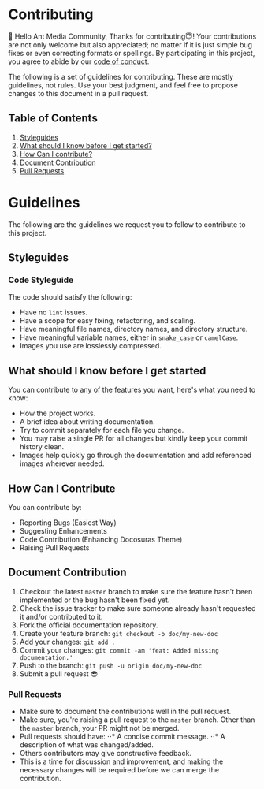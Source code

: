 # Contributing

👋 Hello Ant Media Community,
Thanks for contributing😇! Your contributions are not only welcome but also appreciated; no matter if it is just simple bug fixes or even correcting formats or spellings. By participating in this project, you agree to abide by our [code of conduct](./CODE_OF_CONDUCT.md).

The following is a set of guidelines for contributing. These are mostly guidelines, not rules. Use your best judgment, and feel free to propose changes to this document in a pull request.

## Table of Contents

1. [Styleguides](#styleguides)
2. [What should I know before I get started?](#what-should-i-know-before-i-get-started)
3. [How Can I contribute?](#how-can-i-contribute)
4. [Document Contribution](#document-contribution)
5. [Pull Requests](#pull-requests)

# Guidelines

The following are the guidelines we request you to follow to contribute to this project.

## Styleguides

### Code Styleguide

The code should satisfy the following:

- Have no `lint` issues.
- Have a scope for easy fixing, refactoring, and scaling.
- Have meaningful file names, directory names, and directory structure.
- Have meaningful variable names, either in `snake_case` or `camelCase`.
- Images you use are losslessly compressed.

## What should I know before I get started

You can contribute to any of the features you want, here's what you need to know:

- How the project works.
- A brief idea about writing documentation.
- Try to commit separately for each file you change.
- You may raise a single PR for all changes but kindly keep your commit history clean.
- Images help quickly go through the documentation and add referenced images wherever needed.

## How Can I Contribute

You can contribute by:

- Reporting Bugs (Easiest Way)
- Suggesting Enhancements 
- Code Contribution (Enhancing Docosuras Theme)
- Raising Pull Requests

## Document Contribution

1. Checkout the latest `master` branch to make sure the feature hasn't been implemented or the bug hasn't been fixed yet.
2. Check the issue tracker to make sure someone already hasn't requested it and/or contributed to it.
3. Fork the official documentation repository.
4. Create your feature branch: `git checkout -b doc/my-new-doc`
5. Add your changes: `git add .`
6. Commit your changes: `git commit -am 'feat: Added missing documentation.'`
7. Push to the branch: `git push -u origin doc/my-new-doc`
8. Submit a pull request :sunglasses:

### Pull Requests

- Make sure to document the contributions well in the pull request.
- Make sure, you're raising a pull request to the `master` branch. Other than the `master` branch, your PR might not be merged.
- Pull requests should have:
⋅⋅* A concise commit message.
⋅⋅* A description of what was changed/added.
- Others contributors may give constructive feedback.
- This is a time for discussion and improvement, and making the necessary changes will be required before we can merge the contribution.
